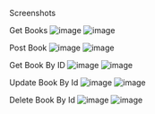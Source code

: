 Screenshots

Get Books
![image](https://github.com/kamalkumar6785/dotNet_REST/assets/162416431/4d64fc57-6362-4f15-bd0a-04624581bdb6)
![image](https://github.com/kamalkumar6785/dotNet_REST/assets/162416431/2caf810d-f9f4-4ff3-88bc-9ad06fa53753)


Post Book
![image](https://github.com/kamalkumar6785/dotNet_REST/assets/162416431/d20aa9c1-e647-49b5-a4f7-70e49155dfa2)
![image](https://github.com/kamalkumar6785/dotNet_REST/assets/162416431/ce8049df-cfa9-4bdd-bdc2-5174d3a1130d)


Get Book By ID
![image](https://github.com/kamalkumar6785/dotNet_REST/assets/162416431/c691556e-15cb-45a9-a8a7-495b87e4acf5)
![image](https://github.com/kamalkumar6785/dotNet_REST/assets/162416431/54c1d942-c525-46fe-b60d-d0ec3ab1cc5c)


Update Book By Id
![image](https://github.com/kamalkumar6785/dotNet_REST/assets/162416431/2cd3777f-69ec-43b4-b940-f22dc52b98a3)
![image](https://github.com/kamalkumar6785/dotNet_REST/assets/162416431/e0c9c244-abdd-4b0e-a039-c7ba5921576e)


Delete Book By Id
![image](https://github.com/kamalkumar6785/dotNet_REST/assets/162416431/8835fb30-a025-447d-8617-3f8e858105ab)
![image](https://github.com/kamalkumar6785/dotNet_REST/assets/162416431/80647e69-708c-4ae6-8a8c-1d5c52cec25e)
